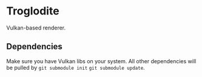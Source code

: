 # Troglodite
Vulkan-based renderer.

## Dependencies
Make sure you have Vulkan libs on your system. All other dependencies will be pulled by `git submodule init` `git submodule update`.

